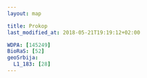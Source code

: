 ```yaml
---
layout: map

title: Prokop
last_modified_at: 2018-05-21T19:19:12+02:00

WDPA: [145249]
BioRaS: [52]
geoSrbija:
  L1_183: [28]
---
```

